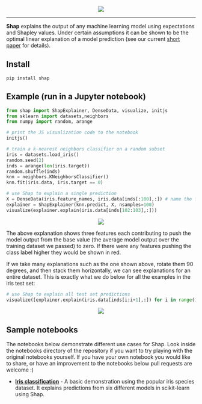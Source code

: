 <p align="center">
  <img src="https://slundberg.github.io/shap/artwork/logo.png" />
</p>

---

**Shap** explains the output of any machine learning model using expectations and Shapley values. Under certain assumptions it can be shown to be the optimal linear explanation of a model prediction (see our current [short paper](https://arxiv.org/abs/1611.07478) for details).

## Install

```
pip install shap
```

## Example (run in a Jupyter notebook)

```python
from shap import ShapExplainer, DenseData, visualize, initjs
from sklearn import datasets,neighbors
from numpy import random, arange

# print the JS visualization code to the notebook
initjs()

# train a k-nearest neighbors classifier on a random subset 
iris = datasets.load_iris()
random.seed(2)
inds = arange(len(iris.target))
random.shuffle(inds)
knn = neighbors.KNeighborsClassifier()
knn.fit(iris.data, iris.target == 0)

# use Shap to explain a single prediction
X = DenseData(iris.feature_names, iris.data[inds[:100],:]) # name the features
explainer = ShapExplainer(knn.predict, X, nsamples=100)
visualize(explainer.explain(iris.data[inds[102:103],:]))
```
<p align="center">
  <img src="https://slundberg.github.io/shap/artwork/simple_iris_explanation.png" />
</p>

The above explanation shows three features each contributing to push the model output from the base value (the average model output over the training dataset we passed) to zero. If there were any features pushing the class label higher they would be shown in red.

If we take many explanations such as the one shown above, rotate them 90 degrees, and then stack them horizontally, we can see explanations for an entire dataset. This is exactly what we do below for all the examples in the iris test set:

```python
# use Shap to explain all test set predictions
visualize([explainer.explain(iris.data[inds[i:i+1],:]) for i in range(100,len(iris.target))])
```
<p align="center">
  <img src="https://slundberg.github.io/shap/artwork/simple_iris_dataset.png" />
</p>

## Sample notebooks

The notebooks below demonstrate different use cases for Shap. Look inside the notebooks directory of the repository if you want to try playing with the original notebooks yourself. If you have your own notebook you would like to share, or have an improvement to the notebooks below pull requests are welcome :)

- [**Iris classification**](https://slundberg.github.io/shap/notebooks/python/Iris%20classification.html) - A basic demonstration using the popular iris species dataset. It explains predictions from six different models in scikit-learn using Shap.
